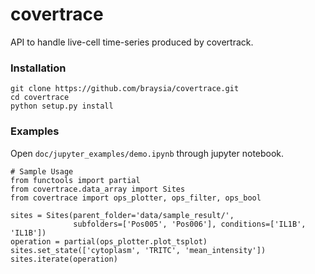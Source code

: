 # covertrace

API to handle live-cell time-series produced by covertrack. 


### Installation
```
git clone https://github.com/braysia/covertrace.git
cd covertrace
python setup.py install
```

### Examples
Open `doc/jupyter_examples/demo.ipynb` through jupyter notebook.  


```
# Sample Usage
from functools import partial
from covertrace.data_array import Sites
from covertrace import ops_plotter, ops_filter, ops_bool

sites = Sites(parent_folder='data/sample_result/', 
              subfolders=['Pos005', 'Pos006'], conditions=['IL1B', 'IL1B'])
operation = partial(ops_plotter.plot_tsplot)
sites.set_state(['cytoplasm', 'TRITC', 'mean_intensity'])
sites.iterate(operation)
```



